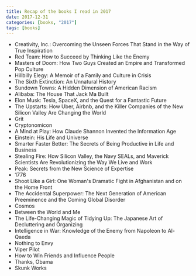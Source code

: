 ```yaml
---
title: Recap of the books I read in 2017
date: 2017-12-31
categories: [books, "2017"]
tags: [books]
---
```

* Creativity, Inc.: Overcoming the Unseen Forces That Stand in the Way of True Inspiration
* Red Team: How to Succeed by Thinking Like the Enemy
* Masters of Doom: How Two Guys Created an Empire and Transformed Pop Culture
* Hillbilly Elegy: A Memoir of a Family and Culture in Crisis
* The Sixth Extinction: An Unnatural History
* Sundown Towns: A Hidden Dimension of American Racism
* Alibaba: The House That Jack Ma Built
* Elon Musk: Tesla, SpaceX, and the Quest for a Fantastic Future
* The Upstarts: How Uber, Airbnb, and the Killer Companies of the New Silicon Valley Are Changing the World
* Grit
* Cryptonomicon
* A Mind at Play: How Claude Shannon Invented the Information Age
* Einstein: His Life and Universe
* Smarter Faster Better: The Secrets of Being Productive in Life and Business
* Stealing Fire: How Silicon Valley, the Navy SEALs, and Maverick Scientists Are Revolutionizing the Way We Live and Work
* Peak: Secrets from the New Science of Expertise
* 1776
* Shoot Like a Girl: One Woman's Dramatic Fight in Afghanistan and on the Home Front
* The Accidental Superpower: The Next Generation of American Preeminence and the Coming Global Disorder
* Cosmos
* Between the World and Me
* The Life-Changing Magic of Tidying Up: The Japanese Art of Decluttering and Organizing
* Intelligence in War: Knowledge of the Enemy from Napoleon to Al-Qaeda
* Nothing to Envy
* Viper Pilot
* How to Win Friends and Influence People
* Thanks, Obama
* Skunk Works